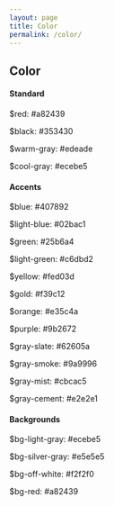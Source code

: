 ```yaml
---
layout: page
title: Color
permalink: /color/
---
```


<div class="wrapper">

  <h2>Color</h2>

  <div class="palette">
    <h4> Standard </h4>
    <div class="standard" id="red"> <p>$red: #a82439</p> </div>
    <div class="standard" id="black"> <p>$black: #353430</p> </div>
    <div class="standard" id="warm-gray"> <p>$warm-gray: #edeade</p> </div>
    <div class="standard" id="cool-gray"> <p>$cool-gray: #ecebe5</p> </div>
  </div>

  <div class="palette">
    <h4> Accents </h4>
    <div class="accents" id="blue"> <p>$blue: #407892</p> </div>
    <div class="accents" id="light-blue"> <p>$light-blue: #02bac1</p> </div>
    <div class="accents" id="green"> <p>$green: #25b6a4</p> </div>
    <div class="accents" id="light-green"> <p>$light-green: #c6dbd2</p> </div>
    <div class="accents" id="yellow"> <p>$yellow: #fed03d</p> </div>
    <div class="accents" id="gold"> <p>$gold: #f39c12</p> </div>
    <div class="accents" id="orange"> <p>$orange: #e35c4a</p> </div>
    <div class="accents" id="purple"> <p>$purple: #9b2672</p> </div>
    <div class="accents" id="gray-slate"> <p>$gray-slate: #62605a</p> </div>
    <div class="accents" id="gray-smoke"> <p>$gray-smoke: #9a9996</p> </div>
    <div class="accents" id="gray-mist"> <p>$gray-mist: #cbcac5</p> </div>
    <div class="accents" id="gray-cement"> <p>$gray-cement: #e2e2e1</p> </div>
  </div>

  <div class="palette">
	  <h4> Backgrounds </h4>
	  <div class="backgrounds" id="bg-light-gray"> <p>$bg-light-gray: #ecebe5</p> </div>
	  <div class="backgrounds" id="bg-silver-gray"> <p>$bg-silver-gray: #e5e5e5</p> </div>
	  <div class="backgrounds" id="bg-off-white"> <p>$bg-off-white: #f2f2f0</p> </div>
	  <div class="backgrounds" id="bg-red"> <p>$bg-red: #a82439</p> </div>
  </div>
</div>